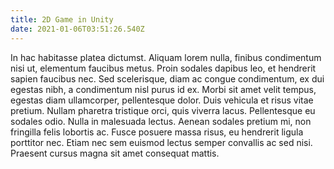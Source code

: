 ```yaml
---
title: 2D Game in Unity
date: 2021-01-06T03:51:26.540Z
---
```

<!--StartFragment-->

In hac habitasse platea dictumst. Aliquam lorem nulla, finibus condimentum nisi ut, elementum faucibus metus. Proin sodales dapibus leo, et hendrerit sapien faucibus nec. Sed scelerisque, diam ac congue condimentum, ex dui egestas nibh, a condimentum nisl purus id ex. Morbi sit amet velit tempus, egestas diam ullamcorper, pellentesque dolor. Duis vehicula et risus vitae pretium. Nullam pharetra tristique orci, quis viverra lacus. Pellentesque eu sodales odio. Nulla in malesuada lectus. Aenean sodales pretium mi, non fringilla felis lobortis ac. Fusce posuere massa risus, eu hendrerit ligula porttitor nec. Etiam nec sem euismod lectus semper convallis ac sed nisi. Praesent cursus magna sit amet consequat mattis.

<!--EndFragment-->
